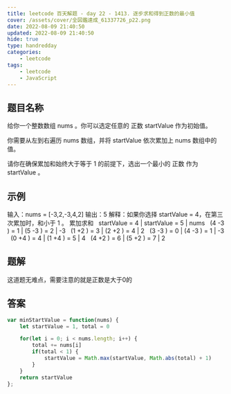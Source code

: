 ```yaml
---
title: leetcode 百天解题 - day 22 - 1413. 逐步求和得到正数的最小值
cover: /assets/cover/全図鑑達成_61337726_p22.png
date: 2022-08-09 21:40:50
updated: 2022-08-09 21:40:50
hide: true
type: handredday
categories:
    - leetcode
tags:
    - leetcode
    - JavaScript
---
```


## 题目名称

给你一个整数数组 nums 。你可以选定任意的 正数 startValue 作为初始值。

你需要从左到右遍历 nums 数组，并将 startValue 依次累加上 nums 数组中的值。

请你在确保累加和始终大于等于 1 的前提下，选出一个最小的 正数 作为 startValue 。

## 示例

输入：nums = [-3,2,-3,4,2]
输出：5
解释：如果你选择 startValue = 4，在第三次累加时，和小于 1 。
累加求和
                startValue = 4 | startValue = 5 | nums
                  (4 -3 ) = 1  | (5 -3 ) = 2    |  -3
                  (1 +2 ) = 3  | (2 +2 ) = 4    |   2
                  (3 -3 ) = 0  | (4 -3 ) = 1    |  -3
                  (0 +4 ) = 4  | (1 +4 ) = 5    |   4
                  (4 +2 ) = 6  | (5 +2 ) = 7    |   2

## 题解

这道题无难点，需要注意的就是正数是大于0的


## 答案

~~~js
var minStartValue = function(nums) {
    let startValue = 1, total = 0

    for(let i = 0; i < nums.length; i++) {
        total += nums[i]
        if(total < 1) {
            startValue = Math.max(startValue, Math.abs(total) + 1)
        }
    }
    return startValue
};
~~~


